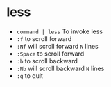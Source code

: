 # less

- `command | less` To invoke less
- `:f` to scroll forward
- `:Nf` will scroll forward `N` lines
- `:Space` to scroll forward
- `:b` to scroll backward
- `:Nb` will scroll backward `N` lines
- `:q` to quit
